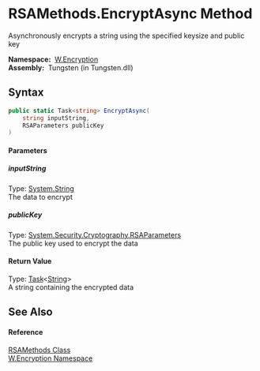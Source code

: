 RSAMethods.EncryptAsync Method
==============================
   Asynchronously encrypts a string using the specified keysize and public key

  **Namespace:**  [W.Encryption][1]  
  **Assembly:**  Tungsten (in Tungsten.dll)

Syntax
------

```csharp
public static Task<string> EncryptAsync(
	string inputString,
	RSAParameters publicKey
)
```

#### Parameters

##### *inputString*
Type: [System.String][2]  
The data to encrypt

##### *publicKey*
Type: [System.Security.Cryptography.RSAParameters][3]  
The public key used to encrypt the data

#### Return Value
Type: [Task][4]&lt;[String][2]>  
A string containing the encrypted data

See Also
--------

#### Reference
[RSAMethods Class][5]  
[W.Encryption Namespace][1]  

[1]: ../README.md
[2]: http://msdn.microsoft.com/en-us/library/s1wwdcbf
[3]: http://msdn.microsoft.com/en-us/library/ke2te33h
[4]: http://msdn.microsoft.com/en-us/library/dd321424
[5]: README.md